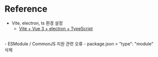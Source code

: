 # Reference

- Vite, electron, ts 환경 설정
    - [Vite + Vue 3 + electron + TypeScript](https://dev.to/brojenuel/vite-vue-3-electron-5h4o)
<br>
- ESModule / CommonJS 지원 관련 오류
    - package.json > "type": "module" 삭제

